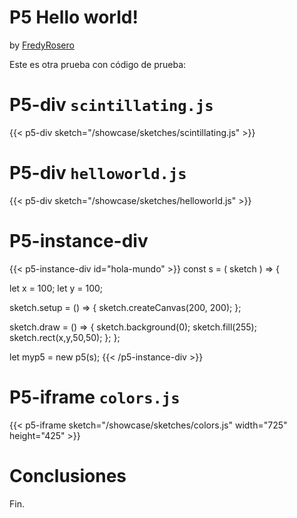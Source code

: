# P5 Hello world!
by [FredyRosero](/showcase/docs/info/Fredy/)

Este es otra prueba con código de prueba:



# P5-div `scintillating.js`

{{< p5-div sketch="/showcase/sketches/scintillating.js" >}}

# P5-div `helloworld.js`

{{< p5-div sketch="/showcase/sketches/helloworld.js" >}}

# P5-instance-div

{{< p5-instance-div id="hola-mundo" >}}
const s = ( sketch ) => {

  let x = 100;
  let y = 100;

  sketch.setup = () => {
    sketch.createCanvas(200, 200);
  };

  sketch.draw = () => {
    sketch.background(0);
    sketch.fill(255);
    sketch.rect(x,y,50,50);
  };
};

let myp5 = new p5(s);
{{< /p5-instance-div >}}

# P5-iframe `colors.js`

{{< p5-iframe sketch="/showcase/sketches/colors.js" width="725" height="425" >}}

# Conclusiones

Fin.


